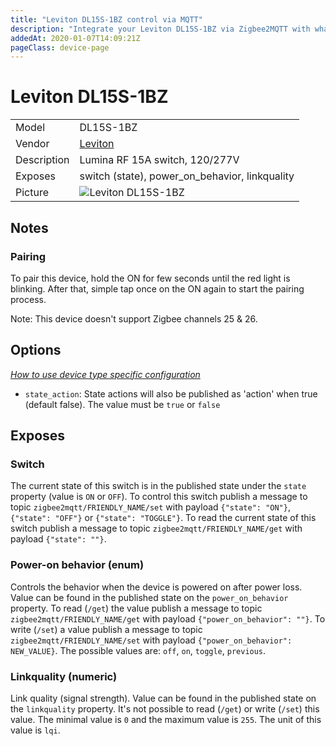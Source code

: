 ```yaml
---
title: "Leviton DL15S-1BZ control via MQTT"
description: "Integrate your Leviton DL15S-1BZ via Zigbee2MQTT with whatever smart home infrastructure you are using without the vendor's bridge or gateway."
addedAt: 2020-01-07T14:09:21Z
pageClass: device-page
---
```


<!-- !!!! -->
<!-- ATTENTION: This file is auto-generated through docgen! -->
<!-- You can only edit the "Notes"-Section between the two comment lines "Notes BEGIN" and "Notes END". -->
<!-- Do not use h1 or h2 heading within "## Notes"-Section. -->
<!-- !!!! -->

# Leviton DL15S-1BZ

|     |     |
|-----|-----|
| Model | DL15S-1BZ  |
| Vendor  | [Leviton](/supported-devices/#v=Leviton)  |
| Description | Lumina RF 15A switch, 120/277V |
| Exposes | switch (state), power_on_behavior, linkquality |
| Picture | ![Leviton DL15S-1BZ](https://www.zigbee2mqtt.io/images/devices/DL15S-1BZ.jpg) |


<!-- Notes BEGIN: You can edit here. Add "## Notes" headline if not already present. -->
## Notes


### Pairing
To pair this device, hold the ON for few seconds until the red light is blinking. After that, simple tap once on the ON again to start the pairing process.

Note: This device doesn't support Zigbee channels 25 & 26.
<!-- Notes END: Do not edit below this line -->



## Options
*[How to use device type specific configuration](../guide/configuration/devices-groups.md#specific-device-options)*

* `state_action`: State actions will also be published as 'action' when true (default false). The value must be `true` or `false`


## Exposes

### Switch 
The current state of this switch is in the published state under the `state` property (value is `ON` or `OFF`).
To control this switch publish a message to topic `zigbee2mqtt/FRIENDLY_NAME/set` with payload `{"state": "ON"}`, `{"state": "OFF"}` or `{"state": "TOGGLE"}`.
To read the current state of this switch publish a message to topic `zigbee2mqtt/FRIENDLY_NAME/get` with payload `{"state": ""}`.

### Power-on behavior (enum)
Controls the behavior when the device is powered on after power loss.
Value can be found in the published state on the `power_on_behavior` property.
To read (`/get`) the value publish a message to topic `zigbee2mqtt/FRIENDLY_NAME/get` with payload `{"power_on_behavior": ""}`.
To write (`/set`) a value publish a message to topic `zigbee2mqtt/FRIENDLY_NAME/set` with payload `{"power_on_behavior": NEW_VALUE}`.
The possible values are: `off`, `on`, `toggle`, `previous`.

### Linkquality (numeric)
Link quality (signal strength).
Value can be found in the published state on the `linkquality` property.
It's not possible to read (`/get`) or write (`/set`) this value.
The minimal value is `0` and the maximum value is `255`.
The unit of this value is `lqi`.

